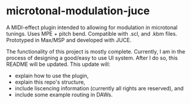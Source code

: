 # microtonal-modulation-juce
A MIDI-effect plugin intended to allowing for modulation in microtonal tunings. Uses MPE + pitch bend. Compatible with .scl, and .kbm files. Prototyped in Max/MSP and developed with JUCE.

The functionality of this project is mostly complete. Currently, I am in the process of designing a good/easy to use UI system. After I do so, this README will be updated. This update will:
<ul>
<li>explain how to use the plugin,</li>
<li>explain this repo's structure,</li>
<li>include liscencing information (currently all rights are reserved), and</li>
<li>include some example routing in DAWs.</li>
</ul>
